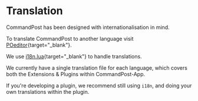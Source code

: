 # Translation

CommandPost has been designed with internationalisation in mind.

To translate CommandPost to another language visit [POeditor](https://poeditor.com/join/project/QWvOQlF1Sy){target="_blank"}.

We use [i18n.lua](https://github.com/kikito/i18n.lua){target="_blank"} to handle translations.

We currently have a single translation file for each language, which covers both the Extensions & Plugins within CommandPost-App.

If you're developing a plugin, we recommend still using `i18n`, and doing your own translations within the plugin.